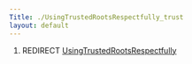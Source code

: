 ```yaml
---
Title: ./UsingTrustedRootsRespectfully_trust
layout: default
---
```


1.  REDIRECT
    [UsingTrustedRootsRespectfully]({{site.url}}/UsingTrustedRootsRespectfully "wikilink")
